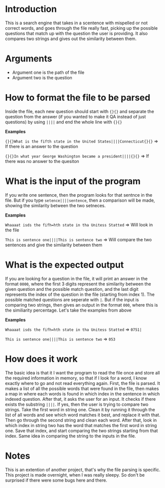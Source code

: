 # Introduction
This is a search engine that takes in a scentence with mispelled or not correct words, and goes through the file really fast, picking up the possible questions that match up with the question the user is providing. It also compares two strings and gives out the similarity between them.


# Arguments
  - Argument one is the path of the file
  - Argument two is the question


# How to format the file to be parsed
Inside the file, each new question should start with `{}{}` and separate the question from the answer (if you wanted to make it QA instead of just questions) by using `||||` and end the whole line with `{}{}`

  **Examples**
  
  `{}{}What is the fifth state in the United States||||Connecticut{}{}` => If there is an answer to the question
  
  `{}{}In what year George Washington became a president||||{}{}` => If there was no answer to the quesiton
  

# What is the input of the program
If you write one sentence, then the program looks for that sentnce in the file. But if you type `setence||||sentence`, then a comparison will be made, showing the similarity between the two setneces.

  **Examples**
  
  `Whaaaat isds the fifh=hth state in tha Unitess Statted` => Will look in the file
  
  `This is sentence one||||This is sentence two` => Will compare the two sentences and give the similarity between them
  

# What is the expected output
If you are looking for a question in the file, it will print an answer in the format `0000`, where the first 3 digits represent the similarity between the given question and the possible match question, and the last digit represents the index of the question in the file (starting from index 1). The possible matched questions are seperate with `|`. But if the input is comparing two strings, then gives an output in the format `000`, where this is the similiarity percentage. Let's take the examples from above

  **Examples**
  
  `Whaaaat isds the fifh=hth state in tha Unitess Statted` => `0751|`
  
  `This is sentence one||||This is sentence two` => `053`
  
  
# How does it work
The basic idea is that it I want the program to read the file once and store all the required information in memory, so that if I look for a word, I know exactly where to go and not read everything again. First, the file is parsed. It makes a list of all the possible words that were found in the file, then makes a map in where each words is found in which index in the sentence in which indexed question. After that, it asks the user for an input. It checks if there exists the substring `||||`. If yes, then the user is trying to compare two strings. Take the first word in string one. Clean it by running it through the list of all words and see which word matches it best, and replace it with that. Then go through the second string and clean each word. After that, look in which index in string two has the word that matches the first word in string one. Save that index, and start comparing the two strings starting from that index. Same idea in comparing the string to the inputs in the file.

  
# Notes
This is an extention of another project, that's why the file parsing is specific. This project is made overnight, when I was really sleepy. So don't be surprised if there were some bugs here and there.
